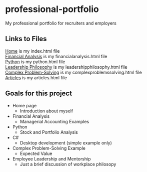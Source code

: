 # professional-portfolio

My professional portfolio for recruiters and employers

## Links to Files

[Home](index.html) is my index.html file  
[Financial Analysis](financialanalysis.html) is my financialanalysis.html file  
[Python](python.html) is my python.html file  
[Leadership Philosophy](leadershipphilosophy.html) is my leadershipphilosophy.html file  
[Complex Problem-Solving](complexproblemsolving.html) is my complexproblemssolving.html file  
[Articles](articles.html) is my articles.html file  

## Goals for this project

- Home page
  - Introduction about myself
- Financial Analysis
  - Managerial Accounting Examples
- Python
  - Stock and Portfolio Analysis
- C#
  - Desktop development (simple example only)
- Complex Problem-Solving Example
  - Expected Value
- Employee Leadership and Mentorship
  - Just a brief discussion of workplace philosopy
